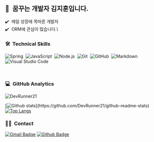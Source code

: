 ## 👋 &nbsp;꿈꾸는 개발자 김지훈입니다.
✔️ &nbsp;매일 성장에 목마른 개발자\
✔️ &nbsp;ORM에 관심이 많습니다.\

### 🛠 &nbsp;Technical Skills
![Spring](https://img.shields.io/badge/-Spring-05122A?style=flat&logo=spring)&nbsp;
![JavaScript](https://img.shields.io/badge/-JavaScript-05122A?style=flat&logo=javascript)&nbsp;
![Node.js](https://img.shields.io/badge/-Node.js-05122A?style=flat&logo=node.js)&nbsp;
![Git](https://img.shields.io/badge/-Git-05122A?style=flat&logo=git)&nbsp;
![GitHub](https://img.shields.io/badge/-GitHub-05122A?style=flat&logo=github)&nbsp;
![Markdown](https://img.shields.io/badge/-Markdown-05122A?style=flat&logo=markdown)&nbsp;
![Visual Studio Code](https://img.shields.io/badge/-Visual%20Studio%20Code-05122A?style=flat&logo=visual-studio-code&logoColor=007ACC)&nbsp;

<br/>

### 💻 &nbsp;GitHub Analytics
<p align=left> <img src=https://komarev.com/ghpvc/?username=DevRunner21 alt=DevRunner21 /> </p>

[![Github stats](https://github-readme-stats.vercel.app/api?username=DevRunner21&show_icons=true&theme=algolia&include_all_commits=true&count_private=true")](https://github.com/DevRunner21/github-readme-stats)
[![Top Langs](https://github-readme-stats.vercel.app/api/top-langs/?username=DevRunner21&layout=compact&theme=algolia)](https://github.com/DevRunner21/github-readme-stats)

### 🤝🏻 &nbsp;Contact
[![Gmail Badge](https://img.shields.io/badge/-devrunner21@gmail.com-c14438?style=flat&logo=Gmail&logoColor=white&link=mailto:devrunner21@gmail.com)](mailto:devrunner21@gmail.com) [![Github Badge](https://img.shields.io/badge/-DevRunner21-grey?style=flat&logo=github&logoColor=white&link=https://github.com/DevRunner21/)](https://www.github.com/DevRunner21/) 
